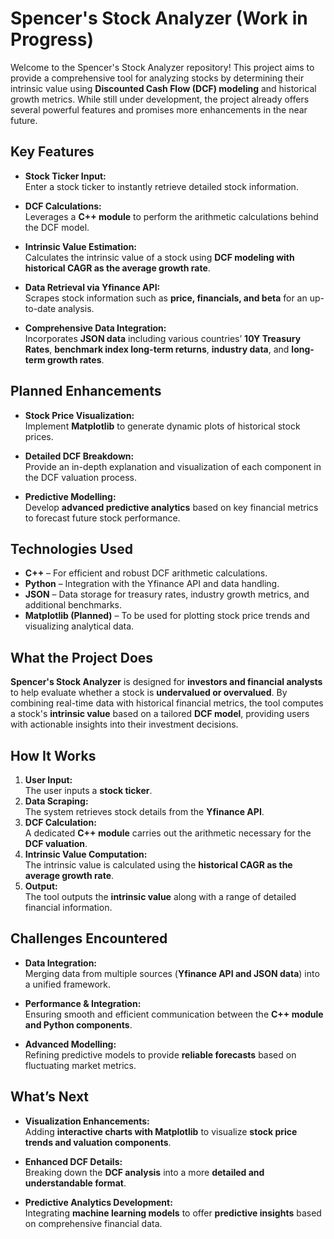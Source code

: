 # Spencer's Stock Analyzer (Work in Progress)

Welcome to the Spencer's Stock Analyzer repository! This project aims to provide a comprehensive tool for analyzing stocks by determining their intrinsic value using **Discounted Cash Flow (DCF) modeling** and historical growth metrics. While still under development, the project already offers several powerful features and promises more enhancements in the near future.

## Key Features

- **Stock Ticker Input:**  
  Enter a stock ticker to instantly retrieve detailed stock information.

- **DCF Calculations:**  
  Leverages a **C++ module** to perform the arithmetic calculations behind the DCF model.

- **Intrinsic Value Estimation:**  
  Calculates the intrinsic value of a stock using **DCF modeling with historical CAGR as the average growth rate**.

- **Data Retrieval via Yfinance API:**  
  Scrapes stock information such as **price, financials, and beta** for an up-to-date analysis.

- **Comprehensive Data Integration:**  
  Incorporates **JSON data** including various countries’ **10Y Treasury Rates**, **benchmark index long-term returns**, **industry data**, and **long-term growth rates**.

## Planned Enhancements

- **Stock Price Visualization:**  
  Implement **Matplotlib** to generate dynamic plots of historical stock prices.

- **Detailed DCF Breakdown:**  
  Provide an in-depth explanation and visualization of each component in the DCF valuation process.

- **Predictive Modelling:**  
  Develop **advanced predictive analytics** based on key financial metrics to forecast future stock performance.

## Technologies Used

- **C++** – For efficient and robust DCF arithmetic calculations.  
- **Python** – Integration with the Yfinance API and data handling.  
- **JSON** – Data storage for treasury rates, industry growth metrics, and additional benchmarks.  
- **Matplotlib (Planned)** – To be used for plotting stock price trends and visualizing analytical data.  

## What the Project Does

**Spencer's Stock Analyzer** is designed for **investors and financial analysts** to help evaluate whether a stock is **undervalued or overvalued**. By combining real-time data with historical financial metrics, the tool computes a stock's **intrinsic value** based on a tailored **DCF model**, providing users with actionable insights into their investment decisions.

## How It Works

1. **User Input:**  
   The user inputs a **stock ticker**.
2. **Data Scraping:**  
   The system retrieves stock details from the **Yfinance API**.
3. **DCF Calculation:**  
   A dedicated **C++ module** carries out the arithmetic necessary for the **DCF valuation**.
4. **Intrinsic Value Computation:**  
   The intrinsic value is calculated using the **historical CAGR as the average growth rate**.
5. **Output:**  
   The tool outputs the **intrinsic value** along with a range of detailed financial information.

## Challenges Encountered

- **Data Integration:**  
  Merging data from multiple sources (**Yfinance API and JSON data**) into a unified framework.

- **Performance & Integration:**  
  Ensuring smooth and efficient communication between the **C++ module and Python components**.

- **Advanced Modelling:**  
  Refining predictive models to provide **reliable forecasts** based on fluctuating market metrics.

## What’s Next

- **Visualization Enhancements:**  
  Adding **interactive charts with Matplotlib** to visualize **stock price trends and valuation components**.

- **Enhanced DCF Details:**  
  Breaking down the **DCF analysis** into a more **detailed and understandable format**.

- **Predictive Analytics Development:**  
  Integrating **machine learning models** to offer **predictive insights** based on comprehensive financial data.
